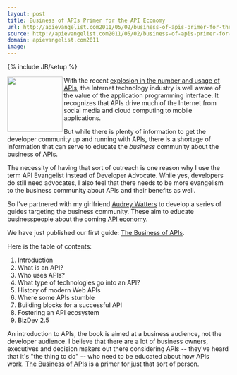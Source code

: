 ```yaml
---
layout: post
title: Business of APIs Primer for the API Economy
url: http://apievangelist.com2011/05/02/business-of-apis-primer-for-the-api-economy/
source: http://apievangelist.com2011/05/02/business-of-apis-primer-for-the-api-economy/
domain: apievangelist.com2011
image: 
---
```

{% include JB/setup %}<p>
     <img src="http://kinlane-productions.s3.amazonaws.com/business-of-apis/Business-of-APIs-Front-Cover-Cropped.png"  width="125" align="left" />With the recent <a title="explosion in the number ad usage of APIs" href="http://blog.apievangelist.com/2011/03/08/programmable-web-3000-apis-and-growing/">explosion in the number and usage of APIs</a>, the Internet technology industry is well aware of the value of the application programming interface. It recognizes that APIs drive much of the Internet from social media and cloud computing to mobile applications.
</p>
<p>
     But while there is plenty of information to get the developer community up and running with APIs, there is a shortage of information that can serve to educate the <em>business</em> community about the business of APIs.
</p>
<p>
     The necessity of having that sort of outreach is one reason why I use the term API Evangelist instead of Developer Advocate. While yes, developers do still need advocates, I also feel that there needs to be more evangelism to the business community about APIs and their benefits as well.
</p>
<p>
     So I've partnered with my girlfriend <a title="Audrey Watters" href="http://www.hackeducation.com">Audrey Watters</a> to develop a series of guides targeting the business community. These aim to educate businesspeople about the coming <a title="API economy" href="http://blog.apievangelist.com/2011/01/19/the-new-api-economy/">API economy</a>.
</p>
<p>
     We have just published our first guide: <a title="Business of APIs" href="/business-of-apis.php">The Business of APIs</a>.
</p>
<p>
     Here is the table of contents:
</p>
<ol class="mainlist">
     <li>Introduction
     </li>
     <li>What is an API?
     </li>
     <li>Who uses APIs?
     </li>
     <li>What type of technologies go into an API?
     </li>
     <li>History of modern Web APIs
     </li>
     <li>Where some APIs stumble
     </li>
     <li>Building blocks for a successful API
     </li>
     <li>Fostering an API ecosystem
     </li>
     <li>BizDev 2.5
     </li>
</ol>
<p>
     An introduction to APIs, the book is aimed at a business audience, not the developer audience. I believe that there are a lot of business owners, executives and decision makers out there considering APIs -- they've heard that it's "the thing to do" -- who need to be educated about how APIs work. <a title="Business of APIs" href="/business_of_apis.php">The Business of APIs</a> is a primer for just that sort of person.
</p>
